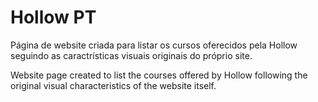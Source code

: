 # Hollow PT
Página de website criada para listar os cursos oferecidos pela Hollow seguindo as caractrísticas visuais originais do próprio site. 

Website page created to list the courses offered by Hollow following the original visual characteristics of the website itself.
